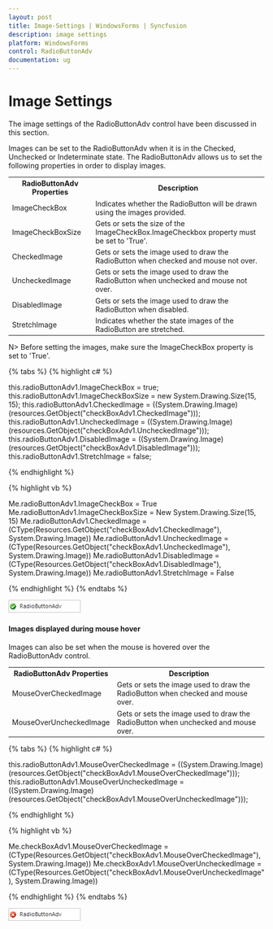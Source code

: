 ```yaml
---
layout: post
title: Image-Settings | WindowsForms | Syncfusion
description: image settings
platform: WindowsForms
control: RadioButtonAdv
documentation: ug
---
```


# Image Settings

The image settings of the RadioButtonAdv control have been discussed in this section.

Images can be set to the RadioButtonAdv when it is in the Checked, Unchecked or Indeterminate state. The RadioButtonAdv allows us to set the following properties in order to display images.


<table>
<tr>
<th>
RadioButtonAdv Properties</th><th>
Description</th></tr>
<tr>
<td>
ImageCheckBox</td><td>
Indicates whether the RadioButton will be drawn using the images provided.</td></tr>
<tr>
<td>
ImageCheckBoxSize</td><td>
Gets or sets the size of the ImageCheckBox.ImageCheckbox property must be set to 'True'.</td></tr>
<tr>
<td>
CheckedImage</td><td>
Gets or sets the image used to draw the RadioButton when checked and mouse not over.</td></tr>
<tr>
<td>
UncheckedImage</td><td>
Gets or sets the image used to draw the RadioButton when unchecked and mouse not over.</td></tr>
<tr>
<td>
DisabledImage</td><td>
Gets or sets the image used to draw the RadioButton when disabled.</td></tr>
<tr>
<td>
StretchImage</td><td>
Indicates whether the state images of the RadioButton are stretched.</td></tr>
</table>

N> Before setting the images, make sure the ImageCheckBox property is set to 'True'.

{% tabs %}
{% highlight c# %}

this.radioButtonAdv1.ImageCheckBox = true;
this.radioButtonAdv1.ImageCheckBoxSize = new System.Drawing.Size(15, 15);
this.radioButtonAdv1.CheckedImage = ((System.Drawing.Image)(resources.GetObject("checkBoxAdv1.CheckedImage")));
this.radioButtonAdv1.UncheckedImage = ((System.Drawing.Image)(resources.GetObject("checkBoxAdv1.UncheckedImage")));
this.radioButtonAdv1.DisabledImage = ((System.Drawing.Image)(resources.GetObject("checkBoxAdv1.DisabledImage")));
this.radioButtonAdv1.StretchImage = false;

{% endhighlight %}

{% highlight vb %}

Me.radioButtonAdv1.ImageCheckBox = True
Me.radioButtonAdv1.ImageCheckBoxSize = New System.Drawing.Size(15, 15)
Me.radioButtonAdv1.CheckedImage = (CType(Resources.GetObject("checkBoxAdv1.CheckedImage"), System.Drawing.Image))
Me.radioButtonAdv1.UncheckedImage = (CType(Resources.GetObject("checkBoxAdv1.UncheckedImage"), System.Drawing.Image))
Me.radioButtonAdv1.DisabledImage = (CType(Resources.GetObject("checkBoxAdv1.DisabledImage"), System.Drawing.Image))
Me.radioButtonAdv1.StretchImage = False

{% endhighlight %}
{% endtabs %}

 ![Windows forms RadioButtonAdv image displayed in control when it is in checked](Overview_images/RadioButtonAdv_checkedimage.jpeg)

#### Images displayed during mouse hover

Images can also be set when the mouse is hovered over the RadioButtonAdv control.


<table>
<tr>
<th>
RadioButtonAdv Properties</th><th>
Description</th></tr>
<tr>
<td>
MouseOverCheckedImage</td><td>
Gets or sets the image used to draw the RadioButton when checked and mouse over.</td></tr>
<tr>
<td>
MouseOverUncheckedImage</td><td>
Gets or sets the image used to draw the RadioButton when unchecked and mouse over.</td></tr>
</table>

{% tabs %}
{% highlight c# %}

this.radioButtonAdv1.MouseOverCheckedImage = ((System.Drawing.Image)(resources.GetObject("checkBoxAdv1.MouseOverCheckedImage")));
this.radioButtonAdv1.MouseOverUncheckedImage = ((System.Drawing.Image)(resources.GetObject("checkBoxAdv1.MouseOverUncheckedImage")));

{% endhighlight %}

{% highlight vb %}

Me.checkBoxAdv1.MouseOverCheckedImage = (CType(Resources.GetObject("checkBoxAdv1.MouseOverCheckedImage"), System.Drawing.Image))
Me.checkBoxAdv1.MouseOverUncheckedImage = (CType(Resources.GetObject("checkBoxAdv1.MouseOverUncheckedImage"), System.Drawing.Image))

{% endhighlight %}
{% endtabs %}

![Windows forms RadioButtonAdv image displayed in control when it is in unchecked](Overview_images/RadioButtonAdv_uncheckedimage.jpeg)
